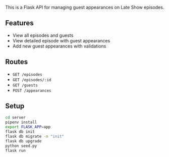 This is a Flask API for managing guest appearances on Late Show episodes.

## Features
- View all episodes and guests
- View detailed episode with guest appearances
- Add new guest appearances with validations

## Routes
- `GET /episodes`
- `GET /episodes/:id`
- `GET /guests`
- `POST /appearances`

## Setup
```bash
cd server
pipenv install
export FLASK_APP=app
flask db init
flask db migrate -m "init"
flask db upgrade
python seed.py
flask run
```
